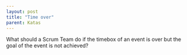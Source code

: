 ```yaml
---
layout: post
title: "Time over"
parent: Katas
---
```

What should a Scrum Team do if the timebox of an event is over but the goal of the event is not achieved? 
